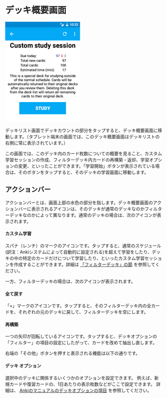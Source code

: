 # デッキ概要画面

![deck_overview.png](img/3-deck_overview.png)

デッキリスト画面でデッキカウントの部分をタップすると、デッキ概要画面に移動します。（タブレット端末の画面では、このデッキ概要画面はデッキリストの右側に常に表示されています。）

この画面では、このデッキ内のカード枚数についての概要を見ること、カスタム学習セッションの作成、フィルターデッキ内カードの再構築・返却、学習オプションの変更、といったことができます。「学習開始」ボタンが表示されている場合は、そのボタンをタップすると、そのデッキの学習画面に移動します。

## アクションバー
アクションバーとは、画面上部の水色の部分を指します。デッキ概要画面のアクションバーに表示されるアイコンは、そのデッキが通常のデッキなのかフィルターデッキなのかによって異なります。通常のデッキの場合は、次のアイコンが表示されます。

#### カスタム学習
スパナ（レンチ）のマークのアイコンです。タップすると、通常のスケジュール(訳注：Ankiシステムによって自動的に設定される)を超えて学習をしたり、デッキの中の特定のカードだけについて学習したり、といったカスタム学習セッションを作成することができます。詳細は [「フィルターデッキ」の節](filtered-deck.md) を参照してください。

一方、フィルターデッキの場合は、次のアイコンが表示されます。

#### 全て戻す
「×」マークのアイコンです。タップすると、そのフィルターデッキ内の全カードを、それぞれの元のデッキに戻して、フィルターデッキを空にします。

#### 再構築
一つの矢印が回転しているアイコンです。タップすると、デッキオプションの「フィルター」の項目の設定にしたがって、カードを改めて抽出し直します。

右端の「その他」ボタンを押すと表示される機能は以下の通りです。

#### デッキ オプション
選択中のデッキに関係するいくつかのオプションを設定できます。
例えば、新規カードや復習カードの、1日あたりの表示枚数などがここで設定できます。
詳細は、 [Ankiのマニュアルのデッキオプションの項目](http://wikiwiki.jp/rage2050/?2.0%2FDeckOptions) を参照してください。
